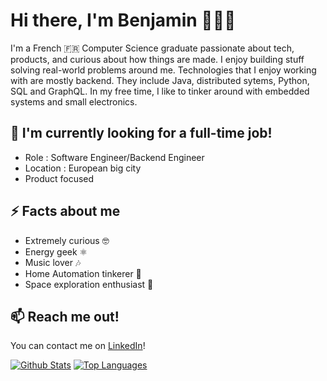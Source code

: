 # Hi there, I'm Benjamin 👋👨‍💻

I'm a French 🇫🇷 Computer Science graduate passionate about tech, products, and curious about how things are made. I enjoy building stuff solving real-world problems around me. Technologies that I enjoy working with are mostly backend. They include Java, distributed sytems, Python, SQL and GraphQL. In my free time, I like to tinker around with embedded systems and small electronics.

## 🔨 I'm currently looking for a full-time job!

* Role : Software Engineer/Backend Engineer
* Location : European big city
* Product focused

## ⚡ Facts about me

* Extremely curious 🤓
* Energy geek ⚛
* Music lover 🎶
* Home Automation tinkerer 🏡
* Space exploration enthusiast 🚀

## 📫 Reach me out!

You can contact me on [LinkedIn](https://www.linkedin.com/in/benjamin-gondange/)!

[![Github Stats](https://github-readme-stats.vercel.app/api?username=gondyb&count_private=true&show_icons=true)](https://github.com/anuraghazra/github-readme-stats)
[![Top Languages](https://github-readme-stats.vercel.app/api/top-langs/?username=gondyb&hide=jupyter%20notebook,html)](https://github.com/anuraghazra/github-readme-stats)
